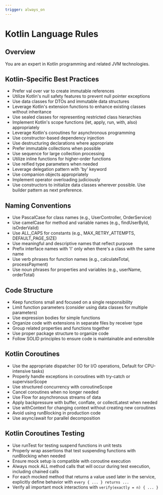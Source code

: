 ```yaml
---
trigger: always_on
---
```


# Kotlin Language Rules

## Overview
You are an expert in Kotlin programming and related JVM technologies.

## Kotlin-Specific Best Practices
- Prefer val over var to create immutable references
- Utilize Kotlin's null safety features to prevent null pointer exceptions
- Use data classes for DTOs and immutable data structures
- Leverage Kotlin's extension functions to enhance existing classes without inheritance
- Use sealed classes for representing restricted class hierarchies
- Implement Kotlin's scope functions (let, apply, run, with, also) appropriately
- Leverage Kotlin's coroutines for asynchronous programming
- Use constructor-based dependency injection
- Use destructuring declarations where appropriate
- Prefer immutable collections when possible
- Use sequence for large collection processing
- Utilize inline functions for higher-order functions
- Use reified type parameters when needed
- Leverage delegation pattern with 'by' keyword
- Use companion objects appropriately
- Implement operator overloading judiciously
- Use constructors to initialize data classes wherever possible. Use builder pattern as next preference.

## Naming Conventions
- Use PascalCase for class names (e.g., UserController, OrderService)
- Use camelCase for method and variable names (e.g., findUserById, isOrderValid)
- Use ALL_CAPS for constants (e.g., MAX_RETRY_ATTEMPTS, DEFAULT_PAGE_SIZE)
- Use meaningful and descriptive names that reflect purpose
- Prefix interface names with 'I' only when there's a class with the same name
- Use verb phrases for function names (e.g., calculateTotal, processPayment)
- Use noun phrases for properties and variables (e.g., userName, orderTotal)

## Code Structure
- Keep functions small and focused on a single responsibility
- Limit function parameters (consider using data classes for multiple parameters)
- Use expression bodies for simple functions
- Organize code with extensions in separate files by receiver type
- Group related properties and functions together
- Use proper package structure to organize code
- Follow SOLID principles to ensure code is maintainable and extensible

## Kotlin Coroutines
- Use the appropriate dispatcher (IO for I/O operations, Default for CPU-intensive tasks)
- Properly handle exceptions in coroutines with try-catch or supervisorScope
- Use structured concurrency with coroutineScope
- Cancel coroutines when no longer needed
- Use Flow for asynchronous streams of data
- Apply backpressure with buffer, conflate, or collectLatest when needed
- Use withContext for changing context without creating new coroutines
- Avoid using runBlocking in production code
- Use async/await for parallel decomposition

## Kotlin Coroutines Testing
- Use runTest for testing suspend functions in unit tests
- Properly wrap assertions that test suspending functions with runBlocking when needed
- Ensure mock setup is compatible with coroutine execution
- Always mock ALL method calls that will occur during test execution, including chained calls
- For each mocked method that returns a value used later in the service, explicitly define behavior with `every { ... } returns ...`
- Verify all important mock interactions with `verify(exactly = n) { ... }`
